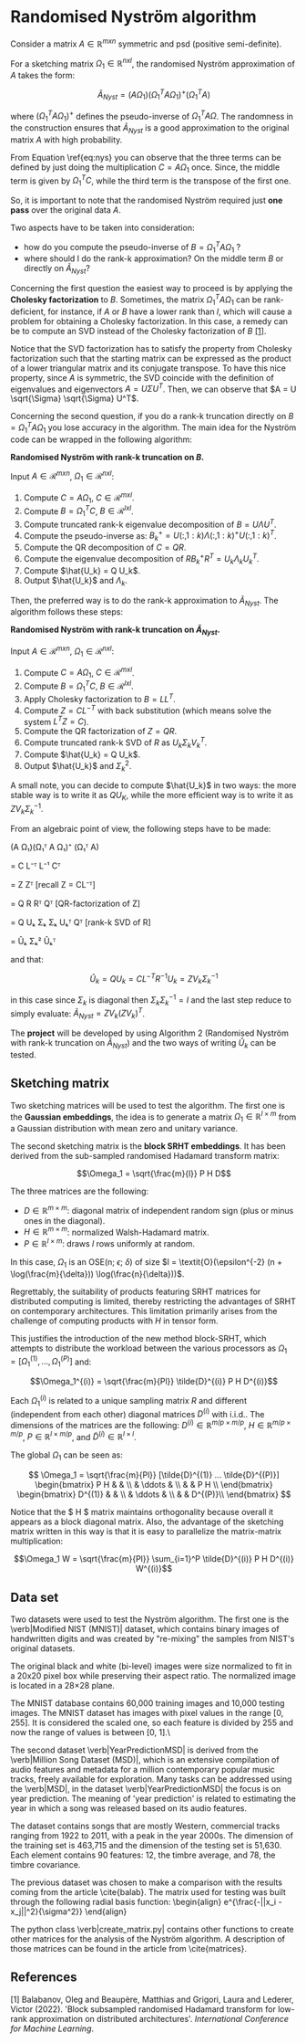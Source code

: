 # Randomised Nyström algorithm

Consider a matrix $A \in \mathbb{R}^{mxn}$ symmetric and psd (positive semi-definite).

For a sketching matrix $\Omega_1 \in \mathbb{R}^{nxl}$, the randomised Nyström approximation of $A$ takes the form:

$$\tilde{A}_{Nyst} = (A \Omega_1)(\Omega_1^T A \Omega_1)^+ (\Omega_1^T A) $$

where $(\Omega_1^T A \Omega_1)^+$ defines the pseudo-inverse of $\Omega_1^T A \Omega$. The randomness in the construction ensures that $\tilde{A}_{Nyst}$ is a good approximation to the original matrix $A$ with high probability.

From Equation \ref{eq:nys} you can observe that the three terms can be defined by just doing the multiplication $C = A \Omega_1$ once. Since, the middle term is given by $\Omega_1^T C$, while the third term is the transpose of the first one.

So, it is important to note that the randomised Nyström required just **one pass** over the original data $A$. 

Two aspects have to be taken into consideration:

- how do you compute the pseudo-inverse of $B = \Omega_1^T A \Omega_1$ ?
- where should I do the rank-k approximation? On the middle term $B$ or directly on $\tilde{A}_{Nyst}$?

Concerning the first question the easiest way to proceed is by applying the **Cholesky factorization** to $B$. Sometimes, the matrix $\Omega_1^T A \Omega_1$ can be rank-deficient, for instance, if $A$ or $B$ have a lower rank than $l$, which will cause a problem for obtaining a Cholesky factorization. In this case, a remedy can be to compute an SVD instead of the Cholesky factorization of $B$ [[1]](#1).

Notice that the SVD factorization has to satisfy the property from Cholesky factorization such that the starting matrix can be expressed as the product of a lower triangular matrix and its conjugate transpose. To have this nice property, since $A$ is symmetric, the SVD coincide with the definition of eigenvalues and eigenvectors $A = U \Sigma U^T$. Then, we can observe that $A = U \sqrt{\Sigma} \sqrt{\Sigma} U^T$.

Concerning the second question, if you do a rank-k truncation directly on $B = \Omega_1^T A \Omega_1$ you lose accuracy in the algorithm. The main idea for the Nyström code can be wrapped in the following algorithm:

**Randomised Nyström with rank-k truncation on $B$.**

Input $A \in \mathcal{R}^{mxn}$, $\Omega_1 \in \mathcal{R}^{nxl}$:

1. Compute $C = A \Omega_1$, $C \in \mathcal{R}^{mxl}$.
2. Compute $B = \Omega_1^T C$, $B \in \mathcal{R}^{lxl}$.
3. Compute truncated rank-k eigenvalue decomposition of $B = U \Lambda U^T$.
4. Compute the pseudo-inverse as: $B_k^+ = U(:, 1:k) \Lambda(:, 1:k)^{+} U(:,1:k)^T$.
5. Compute the QR decomposition of $C = QR$.
6. Compute the eigenvalue decomposition of $R B_k^+ R^T = U_k \Lambda_k U_k^T$.
7. Compute $\hat{U_k} = Q U_k$.
8. Output $\hat{U_k}$ and $\Lambda_k$.

Then, the preferred way is to do the rank-k approximation to $\tilde{A}_{Nyst}$. The algorithm follows these steps:

**Randomised Nyström with rank-k truncation on $\tilde{A}_{Nyst}$.**

Input $A \in \mathcal{R}^{mxn}$, $\Omega_1 \in \mathcal{R}^{nxl}$:

1. Compute $C = A \Omega_1$, $C \in \mathcal{R}^{mxl}$.
2. Compute $B = \Omega_1^T C$, $B \in \mathcal{R}^{lxl}$.
3. Apply Cholesky factorization to $B = LL^T$.
4. Compute $Z = CL^{-T}$ with back substitution (which means solve the system $L^T Z = C$).
5. Compute the QR factorization of $Z = QR$.
6. Compute truncated rank-k SVD of $R$ as $U_k \Sigma_k V_k^T$.
7. Compute $\hat{U_k} = Q U_k$.
8. Output $\hat{U_k}$ and $\Sigma_k^2$.

A small note, you can decide to compute $\hat{U_k}$ in two ways: the more stable way is to write it as $Q U_K$, while the more efficient way is to write it as $ZV_k \Sigma_k^{-1}$.

From an algebraic point of view, the following steps have to be made:

(A Ω₁)(Ω₁ᵀ A Ω₁)⁺ (Ω₁ᵀ A)

= C L⁻ᵀ L⁻¹ Cᵀ

= Z Zᵀ [recall Z = CL⁻ᵀ]

= Q R Rᵀ Qᵀ [QR-factorization of Z]

= Q Uₖ Σₖ Σₖ Uₖᵀ Qᵀ [rank-k SVD of R]

= Ûₖ Σₖ² Ûₖᵀ

and that:

$$\hat{U}_k = Q U_k = C L^{-T} R^{-1} U_k = Z V_k \Sigma_k^{-1}$$

in this case since $\Sigma_k$ is diagonal then $\Sigma_k \Sigma_k^{-1} = I$ and the last step reduce to simply evaluate: $\tilde{A}_{Nyst} = Z V_k (Z V_k)^T$.

The **project** will be developed by using Algorithm 2 (Randomised Nyström with rank-k truncation on $\tilde{A}_{Nyst}$) and the two ways of writing $\hat{U}_k$ can be tested.

## Sketching matrix

Two sketching matrices will be used to test the algorithm. The first one is the **Gaussian embeddings**, the idea is to generate a matrix $\Omega_1 \in \mathbb{R}^{l \times m}$ from a Gaussian distribution with mean zero and unitary variance.

The second sketching matrix is the **block SRHT embeddings**. It has been derived from the sub-sampled randomised Hadamard transform matrix:

$$\Omega_1 = \sqrt{\frac{m}{l}} P H D$$

The three matrices are the following:

- $D \in \mathbb{R}^{m \times m}$: diagonal matrix of independent random sign (plus or minus ones in the diagonal).
- $H \in \mathbb{R}^{m \times m}$: normalized Walsh-Hadamard matrix.
- $P \in \mathbb{R}^{l \times m}$: draws $l$ rows uniformly at random.

In this case, $\Omega_1$ is an OSE(n; $\epsilon$; $\delta$) of size $l = \textit{O}(\epsilon^{-2} (n + \log(\frac{m}{\delta})) \log(\frac{n}{\delta}))$.

Regrettably, the suitability of products featuring SRHT matrices for distributed computing is limited, thereby restricting the advantages of SRHT on contemporary architectures. This limitation primarily arises from the challenge of computing products with $H$ in tensor form.

This justifies the introduction of the new method block-SRHT, which attempts to distribute the workload between the various processors as $\Omega_1=[\Omega_1^{(1)},...,\Omega_1^{(P)}]$ and:

$$\Omega_1^{(i)} = \sqrt{\frac{m}{Pl}} \tilde{D}^{(i)} P H D^{(i)}$$

Each $\Omega_1^{(i)}$ is related to a unique sampling matrix $R$ and different (independent from each other) diagonal matrices $D^{(i)}$ with i.i.d.. The dimensions of the matrices are the following: $D^{(i)} \in \mathbb{R}^{m/p \times m/p}$, $H \in \mathbb{R}^{m/p \times m/p}$, $P \in \mathbb{R}^{l \times m/p}$, and $\tilde{D}^{(i)} \in \mathbb{R}^{l \times l}$.

The global $\Omega_1$ can be seen as:

$$
    \Omega_1 = \sqrt{\frac{m}{Pl}} [\tilde{D}^{(1)} ... \tilde{D}^{(P)}] 
    \begin{bmatrix}
    P H &  &  \\
        & \ddots & \\ 
        &   & P H \\
  \end{bmatrix} 
  \begin{bmatrix}
    D^{(1)} &  &  \\
        & \ddots & \\ 
        &   & D^{(P)}\\
  \end{bmatrix} 
$$

Notice that the $ H $ matrix maintains orthogonality because overall it appears as a block diagonal matrix. Also, the advantage of the sketching matrix written in this way is that it is easy to parallelize the matrix-matrix multiplication:

$$\Omega_1 W = \sqrt{\frac{m}{Pl}} \sum_{i=1}^P \tilde{D}^{(i)} P H D^{(i)} W^{(i)}$$

## Data set

Two datasets were used to test the Nyström algorithm. The first one is the \verb|Modified NIST (MNIST)| dataset, which contains binary images of handwritten digits and was created by "re-mixing" the samples from NIST's original datasets. 

The original black and white (bi-level) images were size normalized to fit in a 20x20 pixel box while preserving their aspect ratio. The normalized image is located in a 28×28 plane.

The MNIST database contains 60,000 training images and 10,000 testing images. The MNIST dataset has images with pixel values in the range [0, 255]. It is considered the scaled one, so each feature is divided by 255 and now the range of values is between [0, 1].\\


The second dataset \verb|YearPredictionMSD| is derived from the \verb|Million Song Dataset (MSD)|, which is an extensive compilation of audio features and metadata for a million contemporary popular music tracks, freely available for exploration. Many tasks can be addressed using the \verb|MSD|, in the dataset \verb|YearPredictionMSD| the focus is on year prediction. The meaning of 'year prediction' is related to estimating the year in which a song was released based on its audio features.

The dataset contains songs that are mostly Western, commercial tracks ranging from 1922 to 2011, with a peak in the year 2000s. The dimension of the training set is 463,715 and the dimension of the testing set is 51,630. Each element contains 90 features: 12, the timbre average, and 78, the timbre covariance.

The previous dataset was chosen to make a comparison with the results coming from the article \cite{balab}.
The matrix used for testing was built through the following radial basis function:
\begin{align}
    e^{\frac{-||x_i - x_j||^2}{\sigma^2}}
\end{align}

The python class \verb|create_matrix.py| contains other functions to create other matrices for the analysis of the Nyström algorithm. A description of those matrices can be found in the article from \cite{matrices}.

## References
<a id="1">[1]</a> 
Balabanov, Oleg and Beaupère, Matthias and Grigori, Laura and Lederer, Victor (2022). 
'Block subsampled randomised Hadamard transform for low-rank approximation on distributed architectures'. 
$\textit{International Conference for Machine Learning}$.
